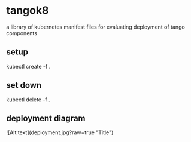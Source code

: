 # tangok8
a library of kubernetes manifest files for evaluating deployment of tango components
<h2>setup</h2>
kubectl create -f .
<h2>set down</h2>
kubectl delete -f .
<h2>deployment diagram</h2>
<img>![Alt text](deployment.jpg?raw=true "Title")</img>
